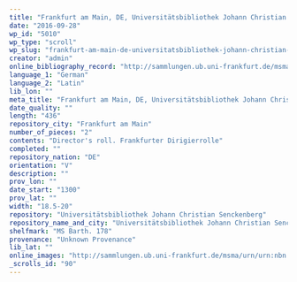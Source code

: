 ```yaml
---
title: "Frankfurt am Main, DE, Universitätsbibliothek Johann Christian Senckenberg, MS Barth. 178"
date: "2016-09-28"
wp_id: "5010"
wp_type: "scroll"
wp_slug: "frankfurt-am-main-de-universitatsbibliothek-johann-christian-senckenberg-ms-barth-178"
creator: "admin"
online_bibliography_record: "http://sammlungen.ub.uni-frankfurt.de/msma/urn/urn:nbn:de:hebis:30:2-44897"
language_1: "German"
language_2: "Latin"
lib_lon: ""
meta_title: "Frankfurt am Main, DE, Universitätsbibliothek Johann Christian Senckenberg, MS Barth. 178"
date_quality: ""
length: "436"
repository_city: "Frankfurt am Main"
number_of_pieces: "2"
contents: "Director's roll. Frankfurter Dirigierrolle"
completed: ""
repository_nation: "DE"
orientation: "V"
description: ""
prov_lon: ""
date_start: "1300"
prov_lat: ""
width: "18.5-20"
repository: "Universitätsbibliothek Johann Christian Senckenberg"
repository_name_and_city: "Universitätsbibliothek Johann Christian Senckenberg, Frankfurt am Main DE"
shelfmark: "MS Barth. 178"
provenance: "Unknown Provenance"
lib_lat: ""
online_images: "http://sammlungen.ub.uni-frankfurt.de/msma/urn/urn:nbn:de:hebis:30:2-44897"
_scrolls_id: "90"
---
```



